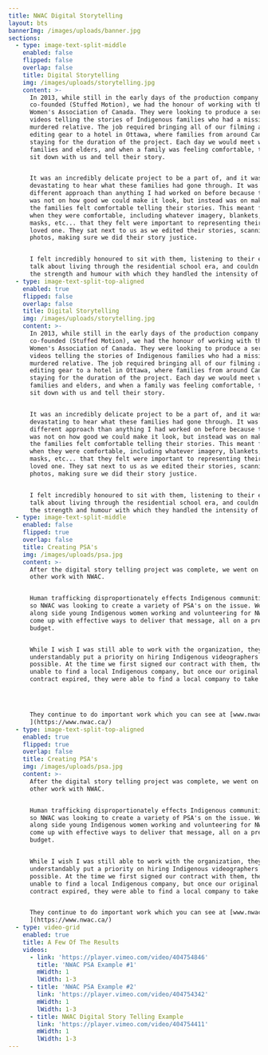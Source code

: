 ```yaml
---
title: NWAC Digital Storytelling
layout: bts
bannerImg: /images/uploads/banner.jpg
sections:
  - type: image-text-split-middle
    enabled: false
    flipped: false
    overlap: false
    title: Digital Storytelling
    img: /images/uploads/storytelling.jpg
    content: >-
      In 2013, while still in the early days of the production company I
      co-founded (Stuffed Motion), we had the honour of working with the Native
      Women's Association of Canada. They were looking to produce a series of
      videos telling the stories of Indigenous families who had a missing or
      murdered relative. The job required bringing all of our filming and
      editing gear to a hotel in Ottawa, where families from around Canada were
      staying for the duration of the project. Each day we would meet with
      families and elders, and when a family was feeling comfortable, they would
      sit down with us and tell their story.


      It was an incredibly delicate project to be a part of, and it was
      devastating to hear what these families had gone through. It was a
      different approach than anything I had worked on before because the focus
      was not on how good we could make it look, but instead was on making sure
      the families felt comfortable telling their stories. This meant filming
      when they were comfortable, including whatever imagery, blankets, photos,
      masks, etc... that they felt were important to representing their missing
      loved one. They sat next to us as we edited their stories, scanning in old
      photos, making sure we did their story justice. 


      I felt incredibly honoured to sit with them, listening to their elders
      talk about living through the residential school era, and couldn't believe
      the strength and humour with which they handled the intensity of the week.
  - type: image-text-split-top-aligned
    enabled: true
    flipped: false
    overlap: false
    title: Digital Storytelling
    img: /images/uploads/storytelling.jpg
    content: >-
      In 2013, while still in the early days of the production company I
      co-founded (Stuffed Motion), we had the honour of working with the Native
      Women's Association of Canada. They were looking to produce a series of
      videos telling the stories of Indigenous families who had a missing or
      murdered relative. The job required bringing all of our filming and
      editing gear to a hotel in Ottawa, where families from around Canada were
      staying for the duration of the project. Each day we would meet with
      families and elders, and when a family was feeling comfortable, they would
      sit down with us and tell their story.


      It was an incredibly delicate project to be a part of, and it was
      devastating to hear what these families had gone through. It was a
      different approach than anything I had worked on before because the focus
      was not on how good we could make it look, but instead was on making sure
      the families felt comfortable telling their stories. This meant filming
      when they were comfortable, including whatever imagery, blankets, photos,
      masks, etc... that they felt were important to representing their missing
      loved one. They sat next to us as we edited their stories, scanning in old
      photos, making sure we did their story justice. 


      I felt incredibly honoured to sit with them, listening to their elders
      talk about living through the residential school era, and couldn't believe
      the strength and humour with which they handled the intensity of the week.
  - type: image-text-split-middle
    enabled: false
    flipped: true
    overlap: false
    title: Creating PSA's
    img: /images/uploads/psa.jpg
    content: >-
      After the digital story telling project was complete, we went on to do
      other work with NWAC. 


      Human trafficking disproportionately effects Indigenous communities, and
      so NWAC was looking to create a variety of PSA's on the issue. We worked
      along side young Indigenous women working and volunteering for NWAC to
      come up with effective ways to deliver that message, all on a pretty small
      budget. 


      While I wish I was still able to work with the organization, they
      understandably put a priority on hiring Indigenous videographers whenever
      possible. At the time we first signed our contract with them, they were
      unable to find a local Indigenous company, but once our original 2 year
      contract expired, they were able to find a local company to take over.




      They continue to do important work which you can see at [www.nwac.ca
      ](https://www.nwac.ca/)
  - type: image-text-split-top-aligned
    enabled: true
    flipped: true
    overlap: false
    title: Creating PSA's
    img: /images/uploads/psa.jpg
    content: >-
      After the digital story telling project was complete, we went on to do
      other work with NWAC. 


      Human trafficking disproportionately effects Indigenous communities, and
      so NWAC was looking to create a variety of PSA's on the issue. We worked
      along side young Indigenous women working and volunteering for NWAC to
      come up with effective ways to deliver that message, all on a pretty small
      budget. 


      While I wish I was still able to work with the organization, they
      understandably put a priority on hiring Indigenous videographers whenever
      possible. At the time we first signed our contract with them, they were
      unable to find a local Indigenous company, but once our original 2 year
      contract expired, they were able to find a local company to take over.


      They continue to do important work which you can see at [www.nwac.ca
      ](https://www.nwac.ca/)
  - type: video-grid
    enabled: true
    title: A Few Of The Results
    videos:
      - link: 'https://player.vimeo.com/video/404754846'
        title: 'NWAC PSA Example #1'
        mWidth: 1
        lWidth: 1-3
      - title: 'NWAC PSA Example #2'
        link: 'https://player.vimeo.com/video/404754342'
        mWidth: 1
        lWidth: 1-3
      - title: NWAC Digital Story Telling Example
        link: 'https://player.vimeo.com/video/404754411'
        mWidth: 1
        lWidth: 1-3
---
```

